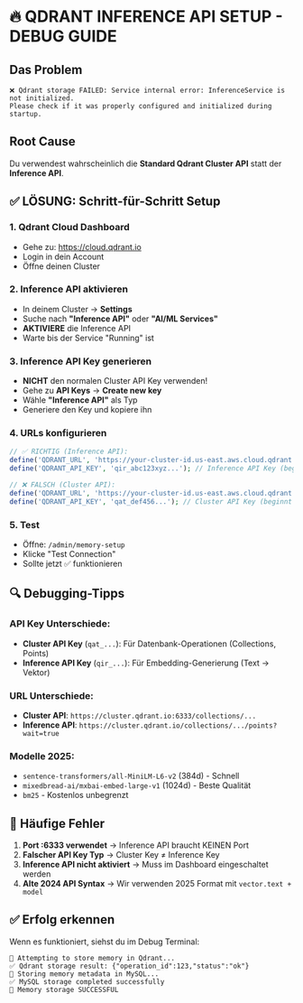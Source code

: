 # 🔥 QDRANT INFERENCE API SETUP - DEBUG GUIDE

## Das Problem
```
❌ Qdrant storage FAILED: Service internal error: InferenceService is not initialized. 
Please check if it was properly configured and initialized during startup.
```

## Root Cause
Du verwendest wahrscheinlich die **Standard Qdrant Cluster API** statt der **Inference API**.

## ✅ LÖSUNG: Schritt-für-Schritt Setup

### 1. Qdrant Cloud Dashboard
- Gehe zu: https://cloud.qdrant.io
- Login in dein Account
- Öffne deinen Cluster

### 2. Inference API aktivieren
- In deinem Cluster → **Settings**
- Suche nach **"Inference API"** oder **"AI/ML Services"**  
- **AKTIVIERE** die Inference API
- Warte bis der Service "Running" ist

### 3. Inference API Key generieren
- **NICHT** den normalen Cluster API Key verwenden!
- Gehe zu **API Keys** → **Create new key**
- Wähle **"Inference API"** als Typ
- Generiere den Key und kopiere ihn

### 4. URLs konfigurieren
```php
// ✅ RICHTIG (Inference API):
define('QDRANT_URL', 'https://your-cluster-id.us-east.aws.cloud.qdrant.io');  // KEIN :6333
define('QDRANT_API_KEY', 'qir_abc123xyz...'); // Inference API Key (beginnt mit 'qir_')

// ❌ FALSCH (Cluster API):
define('QDRANT_URL', 'https://your-cluster-id.us-east.aws.cloud.qdrant.io:6333');
define('QDRANT_API_KEY', 'qat_def456...'); // Cluster API Key (beginnt mit 'qat_')
```

### 5. Test
- Öffne: `/admin/memory-setup`
- Klicke "Test Connection" 
- Sollte jetzt ✅ funktionieren

## 🔍 Debugging-Tipps

### API Key Unterschiede:
- **Cluster API Key** (`qat_...`): Für Datenbank-Operationen (Collections, Points)
- **Inference API Key** (`qir_...`): Für Embedding-Generierung (Text → Vektor)

### URL Unterschiede:
- **Cluster API**: `https://cluster.qdrant.io:6333/collections/...` 
- **Inference API**: `https://cluster.qdrant.io/collections/.../points?wait=true`

### Modelle 2025:
- `sentence-transformers/all-MiniLM-L6-v2` (384d) - Schnell
- `mixedbread-ai/mxbai-embed-large-v1` (1024d) - Beste Qualität
- `bm25` - Kostenlos unbegrenzt

## 🚨 Häufige Fehler
1. **Port :6333 verwendet** → Inference API braucht KEINEN Port
2. **Falscher API Key Typ** → Cluster Key ≠ Inference Key  
3. **Inference API nicht aktiviert** → Muss im Dashboard eingeschaltet werden
4. **Alte 2024 API Syntax** → Wir verwenden 2025 Format mit `vector.text + model`

## ✅ Erfolg erkennen
Wenn es funktioniert, siehst du im Debug Terminal:
```
📡 Attempting to store memory in Qdrant...
✅ Qdrant storage result: {"operation_id":123,"status":"ok"}
💾 Storing memory metadata in MySQL...
✅ MySQL storage completed successfully
🎉 Memory storage SUCCESSFUL
```